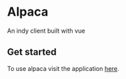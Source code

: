 # Alpaca
An indy client built with vue

## Get started
To use alpaca visit the application [here](https://alpaca.com).
